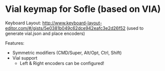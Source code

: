 # Vial keymap for Sofle (based on VIA)

Keyboard Layout: <http://www.keyboard-layout-editor.com/#/gists/5e0381b049c62dce942eafc3e2d26f52> (used to generate vial.json and place encoders)

Features:

- Symmetric modifiers (CMD/Super, Alt/Opt, Ctrl, Shift)
- Vial support
  - Left & Right encoders can be configured!